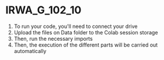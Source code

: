 # IRWA_G_102_10

1. To run your code, you'll need to connect your drive 
2. Upload the files on Data folder to the Colab session storage
3. Then, run the necessary imports
4. Then, the execution of the different parts will be carried out automatically 

